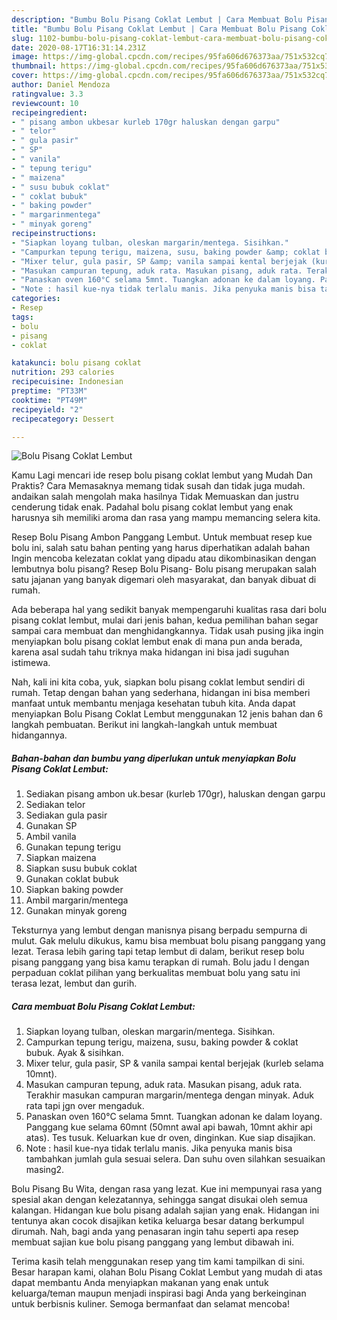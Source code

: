 ```yaml
---
description: "Bumbu Bolu Pisang Coklat Lembut | Cara Membuat Bolu Pisang Coklat Lembut Yang Sedap"
title: "Bumbu Bolu Pisang Coklat Lembut | Cara Membuat Bolu Pisang Coklat Lembut Yang Sedap"
slug: 1102-bumbu-bolu-pisang-coklat-lembut-cara-membuat-bolu-pisang-coklat-lembut-yang-sedap
date: 2020-08-17T16:31:14.231Z
image: https://img-global.cpcdn.com/recipes/95fa606d676373aa/751x532cq70/bolu-pisang-coklat-lembut-foto-resep-utama.jpg
thumbnail: https://img-global.cpcdn.com/recipes/95fa606d676373aa/751x532cq70/bolu-pisang-coklat-lembut-foto-resep-utama.jpg
cover: https://img-global.cpcdn.com/recipes/95fa606d676373aa/751x532cq70/bolu-pisang-coklat-lembut-foto-resep-utama.jpg
author: Daniel Mendoza
ratingvalue: 3.3
reviewcount: 10
recipeingredient:
- " pisang ambon ukbesar kurleb 170gr haluskan dengan garpu"
- " telor"
- " gula pasir"
- " SP"
- " vanila"
- " tepung terigu"
- " maizena"
- " susu bubuk coklat"
- " coklat bubuk"
- " baking powder"
- " margarinmentega"
- " minyak goreng"
recipeinstructions:
- "Siapkan loyang tulban, oleskan margarin/mentega. Sisihkan."
- "Campurkan tepung terigu, maizena, susu, baking powder &amp; coklat bubuk. Ayak &amp; sisihkan."
- "Mixer telur, gula pasir, SP &amp; vanila sampai kental berjejak (kurleb selama 10mnt)."
- "Masukan campuran tepung, aduk rata. Masukan pisang, aduk rata. Terakhir masukan campuran margarin/mentega dengan minyak. Aduk rata tapi jgn over mengaduk."
- "Panaskan oven 160°C selama 5mnt. Tuangkan adonan ke dalam loyang. Panggang kue selama 60mnt (50mnt awal api bawah, 10mnt akhir api atas). Tes tusuk. Keluarkan kue dr oven, dinginkan. Kue siap disajikan."
- "Note : hasil kue-nya tidak terlalu manis. Jika penyuka manis bisa tambahkan jumlah gula sesuai selera. Dan suhu oven silahkan sesuaikan masing2."
categories:
- Resep
tags:
- bolu
- pisang
- coklat

katakunci: bolu pisang coklat 
nutrition: 293 calories
recipecuisine: Indonesian
preptime: "PT33M"
cooktime: "PT49M"
recipeyield: "2"
recipecategory: Dessert

---
```



![Bolu Pisang Coklat Lembut](https://img-global.cpcdn.com/recipes/95fa606d676373aa/751x532cq70/bolu-pisang-coklat-lembut-foto-resep-utama.jpg)

Kamu Lagi mencari ide resep bolu pisang coklat lembut yang Mudah Dan Praktis? Cara Memasaknya memang tidak susah dan tidak juga mudah. andaikan salah mengolah maka hasilnya Tidak Memuaskan dan justru cenderung tidak enak. Padahal bolu pisang coklat lembut yang enak harusnya sih memiliki aroma dan rasa yang mampu memancing selera kita.

Resep Bolu Pisang Ambon Panggang Lembut. Untuk membuat resep kue bolu ini, salah satu bahan penting yang harus diperhatikan adalah bahan Ingin mencoba kelezatan coklat yang dipadu atau dikombinasikan dengan lembutnya bolu pisang? Resep Bolu Pisang- Bolu pisang merupakan salah satu jajanan yang banyak digemari oleh masyarakat, dan banyak dibuat di rumah.

Ada beberapa hal yang sedikit banyak mempengaruhi kualitas rasa dari bolu pisang coklat lembut, mulai dari jenis bahan, kedua pemilihan bahan segar sampai cara membuat dan menghidangkannya. Tidak usah pusing jika ingin menyiapkan bolu pisang coklat lembut enak di mana pun anda berada, karena asal sudah tahu triknya maka hidangan ini bisa jadi suguhan istimewa.


Nah, kali ini kita coba, yuk, siapkan bolu pisang coklat lembut sendiri di rumah. Tetap dengan bahan yang sederhana, hidangan ini bisa memberi manfaat untuk membantu menjaga kesehatan tubuh kita. Anda dapat menyiapkan Bolu Pisang Coklat Lembut menggunakan 12 jenis bahan dan 6 langkah pembuatan. Berikut ini langkah-langkah untuk membuat hidangannya.

<!--inarticleads1-->

##### Bahan-bahan dan bumbu yang diperlukan untuk menyiapkan Bolu Pisang Coklat Lembut:

1. Sediakan  pisang ambon uk.besar (kurleb 170gr), haluskan dengan garpu
1. Sediakan  telor
1. Sediakan  gula pasir
1. Gunakan  SP
1. Ambil  vanila
1. Gunakan  tepung terigu
1. Siapkan  maizena
1. Siapkan  susu bubuk coklat
1. Gunakan  coklat bubuk
1. Siapkan  baking powder
1. Ambil  margarin/mentega
1. Gunakan  minyak goreng


Teksturnya yang lembut dengan manisnya pisang berpadu sempurna di mulut. Gak melulu dikukus, kamu bisa membuat bolu pisang panggang yang lezat. Terasa lebih garing tapi tetap lembut di dalam, berikut resep bolu pisang panggang yang bisa kamu terapkan di rumah. Bolu jadu l dengan perpaduan coklat pilihan yang berkualitas membuat bolu yang satu ini terasa lezat, lembut dan gurih. 

<!--inarticleads2-->

##### Cara membuat Bolu Pisang Coklat Lembut:

1. Siapkan loyang tulban, oleskan margarin/mentega. Sisihkan.
1. Campurkan tepung terigu, maizena, susu, baking powder &amp; coklat bubuk. Ayak &amp; sisihkan.
1. Mixer telur, gula pasir, SP &amp; vanila sampai kental berjejak (kurleb selama 10mnt).
1. Masukan campuran tepung, aduk rata. Masukan pisang, aduk rata. Terakhir masukan campuran margarin/mentega dengan minyak. Aduk rata tapi jgn over mengaduk.
1. Panaskan oven 160°C selama 5mnt. Tuangkan adonan ke dalam loyang. Panggang kue selama 60mnt (50mnt awal api bawah, 10mnt akhir api atas). Tes tusuk. Keluarkan kue dr oven, dinginkan. Kue siap disajikan.
1. Note : hasil kue-nya tidak terlalu manis. Jika penyuka manis bisa tambahkan jumlah gula sesuai selera. Dan suhu oven silahkan sesuaikan masing2.


Bolu Pisang Bu Wita, dengan rasa yang lezat. Kue ini mempunyai rasa yang spesial akan dengan kelezatannya, sehingga sangat disukai oleh semua kalangan. Hidangan kue bolu pisang adalah sajian yang enak. Hidangan ini tentunya akan cocok disajikan ketika keluarga besar datang berkumpul dirumah. Nah, bagi anda yang penasaran ingin tahu seperti apa resep membuat sajian kue bolu pisang panggang yang lembut dibawah ini. 

Terima kasih telah menggunakan resep yang tim kami tampilkan di sini. Besar harapan kami, olahan Bolu Pisang Coklat Lembut yang mudah di atas dapat membantu Anda menyiapkan makanan yang enak untuk keluarga/teman maupun menjadi inspirasi bagi Anda yang berkeinginan untuk berbisnis kuliner. Semoga bermanfaat dan selamat mencoba!
